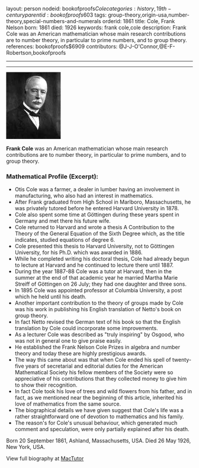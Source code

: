 layout: person
nodeid: bookofproofs$Cole
categories: history,19th-century
parentid: bookofproofs$603
tags: group-theory,origin-usa,number-theory,special-numbers-and-numerals
orderid: 1861
title: Cole, Frank Nelson
born: 1861
died: 1926
keywords: frank cole,cole
description: Frank Cole was an American mathematician whose main research contributions are to number theory, in particular to prime numbers, and to group theory.
references: bookofproofs$6909
contributors: @J-J-O'Connor,@E-F-Robertson,bookofproofs

---



---

![Cole.jpg](https://github.com/bookofproofs/bookofproofs.github.io/blob/main/_sources/_assets/images/portraits/Cole.jpg?raw=true)

**Frank Cole** was an American mathematician whose main research contributions are to number theory, in particular to prime numbers, and to group theory.

### Mathematical Profile (Excerpt):
* Otis Cole was a farmer, a dealer in lumber having an involvement in manufacturing, who also had an interest in mathematics.
* After Frank graduated from High School in Marlboro, Massachusetts, he was privately tutored before he entered Harvard University in 1878.
* Cole also spent some time at Göttingen during these years spent in Germany and met there his future wife.
* Cole returned to Harvard and wrote a thesis A Contribution to the Theory of the General Equation of the Sixth Degree  which, as the title indicates, studied equations of degree 6.
* Cole presented this thesis to Harvard University, not to Göttingen University, for his Ph.D. which was awarded in 1886.
* While he completed writing his doctoral thesis, Cole had already begun to lecture at Harvard and he continued to lecture there until 1887.
* During the year 1887-88 Cole was a tutor at Harvard, then in the summer at the end of that academic year he married Martha Marie Streiff of Göttingen on 26 July; they had one daughter and three sons.
* In 1895 Cole was appointed professor at Columbia University, a post which he held until his death.
* Another important contribution to the theory of groups made by Cole was his work in publishing his English translation of Netto's book on group theory.
* In fact Netto revised the German text of his book so that the English translation by Cole could incorporate some improvements.
* As a lecturer Cole was described as "truly inspiring" by Osgood, who was not in general one to give praise easily.
* He established the Frank Nelson Cole Prizes in algebra and number theory and today these are highly prestigious awards.
* The way this came about was that when Cole ended his spell of twenty-five years of secretarial and editorial duties for the American Mathematical Society his fellow members of the Society were so appreciative of his contributions that they collected money to give him to show their recognition.
* In fact Cole took his love of trees and wild flowers from his father, and in fact, as we mentioned near the beginning of this article, inherited his love of mathematics from the same source.
* The biographical details we have given suggest that Cole's life was a rather straightforward one of devotion to mathematics and his family.
* The reason's for Cole's unusual behaviour, which generated much comment and speculation, were only partially explained after his death.

Born 20 September 1861, Ashland, Massachusetts, USA. Died 26 May 1926, New York, USA.

View full biography at [MacTutor](https://mathshistory.st-andrews.ac.uk/Biographies/Cole/)
